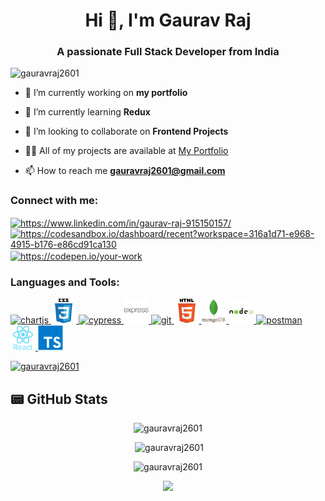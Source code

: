 <h1 align="center">Hi 👋, I'm Gaurav Raj</h1>
<h3 align="center">A passionate Full Stack Developer from India</h3>

<p align="left"> <img src="https://komarev.com/ghpvc/?username=gauravraj2601&label=Profile%20views&color=0e75b6&style=flat" alt="gauravraj2601" /> </p>

- 🔭 I’m currently working on **my portfolio**

- 🌱 I’m currently learning **Redux**

- 👯 I’m looking to collaborate on **Frontend Projects**
- 👨‍💻 All of my projects are available at [My Portfolio](https://gauravraj2601.github.io/)

- 📫 How to reach me **gauravraj2601@gmail.com**

<h3 align="left">Connect with me:</h3>
<p align="left">
<a href="https://linkedin.com/in/https://www.linkedin.com/in/gaurav-raj-915150157/" target="blank"><img align="center" src="https://raw.githubusercontent.com/rahuldkjain/github-profile-readme-generator/master/src/images/icons/Social/linked-in-alt.svg" alt="https://www.linkedin.com/in/gaurav-raj-915150157/" height="30" width="40" /></a>
<a href="https://codesandbox.com/https://codesandbox.io/dashboard/recent?workspace=316a1d71-e968-4915-b176-e86cd91ca130" target="blank"><img align="center" src="https://raw.githubusercontent.com/rahuldkjain/github-profile-readme-generator/master/src/images/icons/Social/codesandbox.svg" alt="https://codesandbox.io/dashboard/recent?workspace=316a1d71-e968-4915-b176-e86cd91ca130" height="30" width="40" /></a>
  <a href="https://codepen.io/https://codepen.io/your-work" target="blank"><img align="center" src="https://raw.githubusercontent.com/rahuldkjain/github-profile-readme-generator/master/src/images/icons/Social/codepen.svg" alt="https://codepen.io/your-work" height="30" width="40" /></a>
</p>
</p>

<h3 align="left">Languages and Tools:</h3>
<p align="left"> <a href="https://www.chartjs.org" target="_blank" rel="noreferrer"> <img src="https://www.chartjs.org/media/logo-title.svg" alt="chartjs" width="40" height="40"/> </a> <a href="https://www.w3schools.com/css/" target="_blank" rel="noreferrer"> <img src="https://raw.githubusercontent.com/devicons/devicon/master/icons/css3/css3-original-wordmark.svg" alt="css3" width="40" height="40"/> </a> <a href="https://www.cypress.io" target="_blank" rel="noreferrer"> <img src="https://raw.githubusercontent.com/simple-icons/simple-icons/6e46ec1fc23b60c8fd0d2f2ff46db82e16dbd75f/icons/cypress.svg" alt="cypress" width="40" height="40"/> </a> <a href="https://expressjs.com" target="_blank" rel="noreferrer"> <img src="https://raw.githubusercontent.com/devicons/devicon/master/icons/express/express-original-wordmark.svg" alt="express" width="40" height="40"/> </a> <a href="https://git-scm.com/" target="_blank" rel="noreferrer"> <img src="https://www.vectorlogo.zone/logos/git-scm/git-scm-icon.svg" alt="git" width="40" height="40"/> </a> <a href="https://www.w3.org/html/" target="_blank" rel="noreferrer"> <img src="https://raw.githubusercontent.com/devicons/devicon/master/icons/html5/html5-original-wordmark.svg" alt="html5" width="40" height="40"/> </a> <a href="https://www.mongodb.com/" target="_blank" rel="noreferrer"> <img src="https://raw.githubusercontent.com/devicons/devicon/master/icons/mongodb/mongodb-original-wordmark.svg" alt="mongodb" width="40" height="40"/> </a> <a href="https://nodejs.org" target="_blank" rel="noreferrer"> <img src="https://raw.githubusercontent.com/devicons/devicon/master/icons/nodejs/nodejs-original-wordmark.svg" alt="nodejs" width="40" height="40"/> </a> <a href="https://postman.com" target="_blank" rel="noreferrer"> <img src="https://www.vectorlogo.zone/logos/getpostman/getpostman-icon.svg" alt="postman" width="40" height="40"/> </a> <a href="https://reactjs.org/" target="_blank" rel="noreferrer"> <img src="https://raw.githubusercontent.com/devicons/devicon/master/icons/react/react-original-wordmark.svg" alt="react" width="40" height="40"/> </a> <a href="https://www.typescriptlang.org/" target="_blank" rel="noreferrer"> <img src="https://raw.githubusercontent.com/devicons/devicon/master/icons/typescript/typescript-original.svg" alt="typescript" width="40" height="40"/> </a> </p>

<p align="left"> <a href="https://github.com/ryo-ma/github-profile-trophy"><img src="https://github-profile-trophy.vercel.app/?username=gauravraj2601" alt="gauravraj2601" /></a> </p>

## 📟 GitHub Stats

<p align="center"><img src="https://github-readme-stats.vercel.app/api/top-langs?username=gauravraj2601&show_icons=true&locale=en&layout=compact" alt="gauravraj2601" /></p>

<p align="center">&nbsp;<img  src="https://github-readme-stats.vercel.app/api?username=gauravraj2601&show_icons=true&locale=en" alt="gauravraj2601" /></p>

<p align="center"><img  src="https://github-readme-streak-stats.herokuapp.com/?user=gauravraj2601&" alt="gauravraj2601" /></p>
<p align="center"><img src="https://readme-typing-svg.herokuapp.com?font=Ubuntu&color=%230EAA20&vCenter=true&lines=Thanks+for+visiting!+You're+welcome!" />
 
</p>
